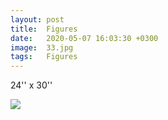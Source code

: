 ```yaml
---
layout: post
title:  Figures
date:   2020-05-07 16:03:30 +0300
image:  33.jpg
tags:   Figures
---
```

24'' x 30''                                                                       

![]({{site.baseurl}}/img/33.jpg)